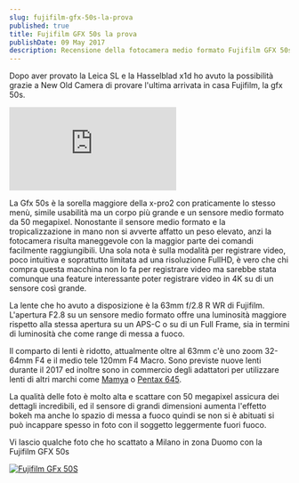 ```yaml
---
slug: fujifilm-gfx-50s-la-prova
published: true
title: Fujifilm GFX 50s la prova
publishDate: 09 May 2017
description: Recensione della fotocamera medio formato Fujifilm GFX 50s
---
```


Dopo aver provato la Leica SL e la Hasselblad x1d ho avuto la possibilità grazie a New Old Camera di provare l'ultima arrivata in casa Fujifilm, la gfx 50s.

![buzzoole code](https://buzzoole.com/track-img.php?code=d3fdfd51987aeaa9babde75585ac199a)

La Gfx 50s è la sorella maggiore della x-pro2 con praticamente lo stesso menù, simile usabilità ma un corpo più grande e un sensore medio formato da 50 megapixel. Nonostante il sensore medio formato e la tropicalizzazione in mano non si avverte affatto un peso elevato, anzi la fotocamera risulta maneggevole con la maggior parte dei comandi facilmente raggiungibili. Una sola nota è sulla modalità per registrare video, poco intuitiva e soprattutto limitata ad una risoluzione FullHD, è vero che chi compra questa macchina non lo fa per registrare video ma sarebbe stata comunque una feature interessante poter registrare video in 4K su di un sensore così grande.

La lente che ho avuto a disposizione è la 63mm f/2.8 R WR di Fujifilm. L'apertura F2.8 su un sensore medio formato offre una luminosità maggiore rispetto alla stessa apertura su un APS-C o su di un Full Frame, sia in termini di luminosità che come range di messa a fuoco.

Il comparto di lenti è ridotto, attualmente oltre al 63mm c'è uno zoom 32-64mm F4 e il medio tele 120mm F4 Macro.
Sono previste nuove lenti durante il 2017 ed inoltre sono in commercio degli adattatori per utilizzare lenti di altri marchi come [Mamya](http://amzn.to/2p1MD85) o [Pentax 645](http://amzn.to/2pKEaDe).

La qualità delle foto è molto alta e scattare con 50 megapixel assicura dei dettagli incredibili, ed il sensore di grandi dimensioni aumenta l'effetto bokeh ma anche lo spazio di messa a fuoco quindi se non si è abituati si può incappare spesso in foto con il soggetto leggermente fuori fuoco.

Vi lascio qualche foto che ho scattato a Milano in zona Duomo con la Fujifilm GFX 50s

[![Fujifilm GFx 50S](https://c1.staticflickr.com/5/4172/33622414383_65587e062b_z.jpg)](https://www.flickr.com/photos/giuseppefrattura/albums/72157681264491661)
